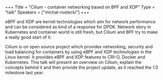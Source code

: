 +++
Title = "Cilium - container networking based on BPF and XDP"
Type = "talk"
Speakers = ["michal-rostecki"]
+++

eBPF and XDP are kernel technologies which aim for network
performance and can be considered as kind of a response for DPDK.
Network story in Kubernetes and container world is still fresh, but
Cilium and BPF try to make a really good start of it.

Cilium is on open source project which provides networking,
security and load balancing for containers by using eBPF and XDP
technologies in the Linux kernel. It provides eBPF and XDP features to
CRI-O, Docker and Kubernetes. This talk will present an overview on
Cilium, explain the concepts behind it and then provide the project
update, as it reached the 1.0 milestone last year.
